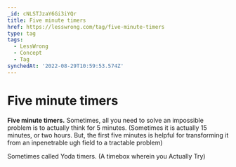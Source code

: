 ```yaml
---
_id: cNLSTJzaY6Gi3iYQr
title: Five minute timers
href: https://lesswrong.com/tag/five-minute-timers
type: tag
tags:
  - LessWrong
  - Concept
  - Tag
synchedAt: '2022-08-29T10:59:53.574Z'
---
```

# Five minute timers

**Five minute timers.** Sometimes, all you need to solve an impossible problem is to actually think for 5 minutes. (Sometimes it is actually 15 minutes, or two hours. But, the first five minutes is helpful for transforming it from an inpenetrable ugh field to a tractable problem)

Sometimes called Yoda timers. (A timebox wherein you Actually Try)